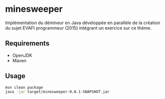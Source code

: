 # minesweeper

Implémentation du démineur en Java développée en parallèle de la création du sujet EVAFI programmeur (2015) intégrant un exercice sur ce thème.

## Requirements

* OpenJDK
* Maven

## Usage

```bash
mvn clean package
java -jar target/minesweeper-0.0.1-SNAPSHOT.jar
```

